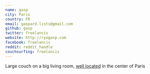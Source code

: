 ```yaml
---
name: gasp
city: Paris
country: FR
email: gaspard.lists@gmail.com
github: gasp
twitter: freelancis
website: http://ryogasp.com
facebook: freelancis
reddit: reddit_handle
couchsurfing: freelancis
---
```


Large couch on a big living room, [well located](http://www.openstreetmap.org/way/19787643) in the center of Paris
